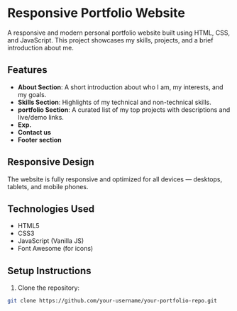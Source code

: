 #  Responsive Portfolio Website

A responsive and modern personal portfolio website built using HTML, CSS, and JavaScript. This project showcases my skills, projects, and a brief introduction about me.

##  Features

- **About Section**: A short introduction about who I am, my interests, and my goals.
- **Skills Section**: Highlights of my technical and non-technical skills.
- **portfolio Section**: A curated list of my top projects with descriptions and live/demo links.
- **Exp.**
- **Contact us**
- **Footer section**

##  Responsive Design

The website is fully responsive and optimized for all devices — desktops, tablets, and mobile phones.

##  Technologies Used

- HTML5
- CSS3
- JavaScript (Vanilla JS)
- Font Awesome (for icons)



##  Setup Instructions

1. Clone the repository:

```bash
git clone https://github.com/your-username/your-portfolio-repo.git
